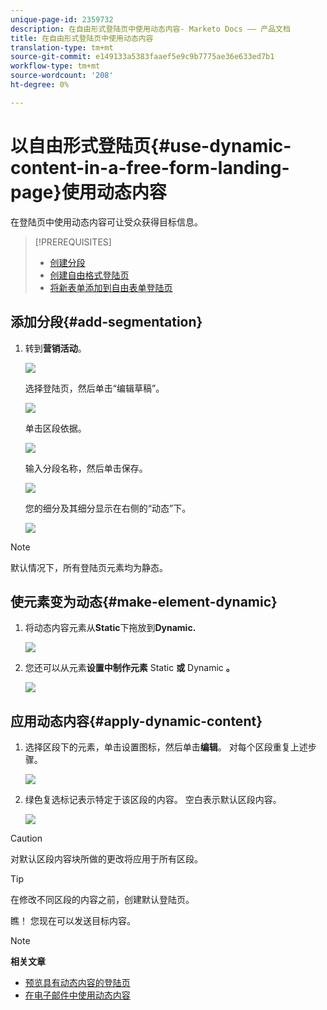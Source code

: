 ```yaml
---
unique-page-id: 2359732
description: 在自由形式登陆页中使用动态内容- Marketo Docs —— 产品文档
title: 在自由形式登陆页中使用动态内容
translation-type: tm+mt
source-git-commit: e149133a5383faaef5e9c9b7775ae36e633ed7b1
workflow-type: tm+mt
source-wordcount: '208'
ht-degree: 0%

---
```



# 以自由形式登陆页{#use-dynamic-content-in-a-free-form-landing-page}使用动态内容

在登陆页中使用动态内容可让受众获得目标信息。

>[!PREREQUISITES]
>
>* [创建分段](../../../../product-docs/personalization/segmentation-and-snippets/segmentation/create-a-segmentation.md)
>* [创建自由格式登陆页](create-a-free-form-landing-page.md)
>* [将新表单添加到自由表单登陆页](add-a-new-form-to-a-free-form-landing-page.md)

>



## 添加分段{#add-segmentation}

1. 转到&#x200B;**营销活动**。

   ![](assets/login-marketing-activities-2.png)

   选择登陆页，然后单击“编辑草稿”。

   ![](assets/landingpageeditdraft-1.jpg)

   单击区段依据。

   ![](assets/image2014-9-17-12-3a8-3a46.png)

   输入分段名称，然后单击保存。

   ![](assets/image2014-9-17-12-3a8-3a53.png)

   您的细分及其细分显示在右侧的“动态”下。

   ![](assets/image2014-9-17-12-3a9-3a3.png)

>[!NOTE]
>
>默认情况下，所有登陆页元素均为静态。

## 使元素变为动态{#make-element-dynamic}

1. 将动态内容元素从&#x200B;**Static**&#x200B;下拖放到&#x200B;**Dynamic.**

   ![](assets/image2014-9-17-12-3a10-3a8.png)

1. 您还可以从元素&#x200B;**设置中制作元素** Static **或** Dynamic **。**

   ![](assets/image2014-9-17-12-3a10-3a14.png)

## 应用动态内容{#apply-dynamic-content}

1. 选择区段下的元素，单击设置图标，然后单击&#x200B;**编辑**。 对每个区段重复上述步骤。

   ![](assets/image2014-9-17-12-3a11-3a43.png)

1. 绿色复选标记表示特定于该区段的内容。 空白表示默认区段内容。

   ![](assets/image2014-9-17-12-3a12-3a52.png)

>[!CAUTION]
>
>对默认区段内容块所做的更改将应用于所有区段。

>[!TIP]
>
>在修改不同区段的内容之前，创建默认登陆页。

瞧！ 您现在可以发送目标内容。

>[!NOTE]
>
>**相关文章**
>
>* [预览具有动态内容的登陆页](../../../../product-docs/demand-generation/landing-pages/landing-page-actions/preview-a-landing-page-with-dynamic-content.md)
>* [在电子邮件中使用动态内容](../../../../product-docs/email-marketing/general/functions-in-the-editor/using-dynamic-content-in-an-email.md)

>



